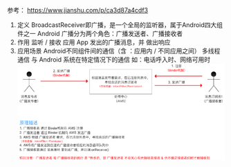 参考：
https://www.jianshu.com/p/ca3d87a4cdf3

1. 定义
BroadcastReceiver即广播，是一个全局的监听器，属于Android四大组件之一
Android 广播分为两个角色：广播发送者、广播接收者
2. 作用
监听 / 接收 应用 App 发出的广播消息，并 做出响应
3. 应用场景
Android不同组件间的通信（含 ：应用内 / 不同应用之间）
多线程通信
与 Android 系统在特定情况下的通信
如：电话呼入时、网络可用时<br>
![广播工作过程](https://github.com/hey-monster/Android/blob/master/image/%E5%B9%BF%E6%92%AD.png)
